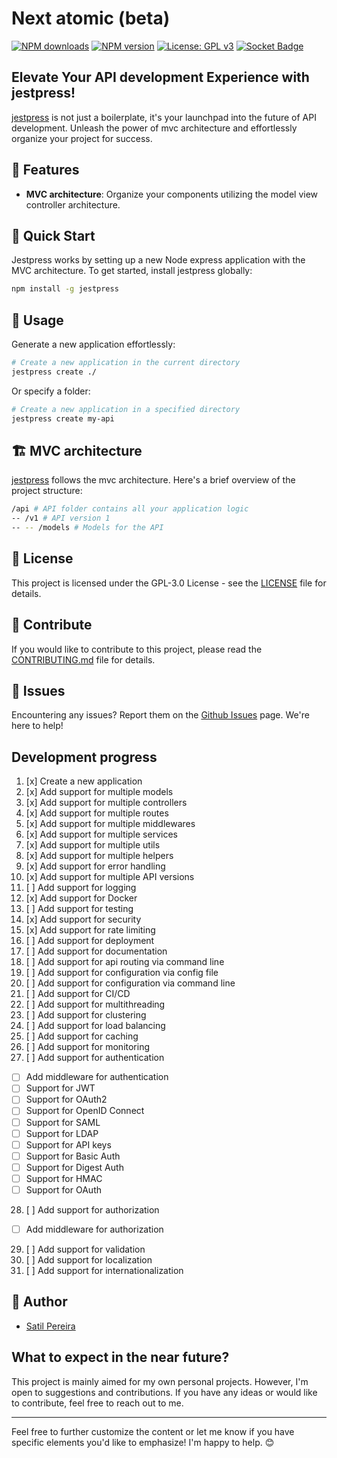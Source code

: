 # Next atomic (beta)

<span class="badge-npmdownloads"><a href="https://npmjs.org/package/jestpress" title="View this project on NPM"><img src="https://img.shields.io/npm/dt/jestpress" alt="NPM downloads" /></a></span>
<span class="badge-npmversion"><a href="https://npmjs.org/package/jestpress" title="View this project on NPM"><img src="https://img.shields.io/npm/v/jestpress" alt="NPM version" /></a></span>
[![License: GPL v3](https://img.shields.io/badge/License-GPLv3-blue.svg)](https://www.gnu.org/licenses/gpl-3.0)
[![Socket Badge](https://socket.dev/api/badge/npm/package/jestpress)](https://socket.dev/npm/package/jestpress)

## Elevate Your API development Experience with jestpress!

[jestpress](<'[README.md](https://github.com/satilpereira/jestpress#readme)'>) is not just a boilerplate, it's your launchpad into the future of API development. Unleash the power of mvc architecture and effortlessly organize your project for success.

## 🎨 Features

- **MVC architecture**: Organize your components utilizing the model view controller architecture.

## 🚀 Quick Start

Jestpress works by setting up a new Node express application with the MVC architecture. To get started, install jestpress globally:

```bash
npm install -g jestpress
```

## 🚦 Usage

Generate a new application effortlessly:

```bash
# Create a new application in the current directory
jestpress create ./
```

Or specify a folder:

```bash
# Create a new application in a specified directory
jestpress create my-api
```

## 🏗️ MVC architecture

[jestpress](<'[README.md](https://github.com/satilpereira/jestpress#readme)'>) follows the mvc architecture. Here's a brief overview of the project structure:

```bash
/api # API folder contains all your application logic
-- /v1 # API version 1
-- -- /models # Models for the API
```

## 📜 License

This project is licensed under the GPL-3.0 License - see the [LICENSE](LICENSE) file for details.

## 🌈 Contribute

If you would like to contribute to this project, please read the [CONTRIBUTING.md](CONTRIBUTING.md) file for details.

## 🐞 Issues

Encountering any issues? Report them on the [Github Issues](https://github.com/satilpereira/jestpress/issues) page. We're here to help!

## Development progress

1. [x] Create a new application
2. [x] Add support for multiple models
3. [x] Add support for multiple controllers
4. [x] Add support for multiple routes
5. [x] Add support for multiple middlewares
6. [x] Add support for multiple services
7. [x] Add support for multiple utils
8. [x] Add support for multiple helpers
9. [x] Add support for error handling
10. [x] Add support for multiple API versions
11. [ ] Add support for logging
12. [x] Add support for Docker
13. [ ] Add support for testing
14. [x] Add support for security
15. [x] Add support for rate limiting
16. [ ] Add support for deployment
17. [ ] Add support for documentation
18. [ ] Add support for api routing via command line
19. [ ] Add support for configuration via config file
20. [ ] Add support for configuration via command line
21. [ ] Add support for CI/CD
22. [ ] Add support for multithreading
23. [ ] Add support for clustering
24. [ ] Add support for load balancing
25. [ ] Add support for caching
26. [ ] Add support for monitoring
27. [ ] Add support for authentication

- [ ] Add middleware for authentication
- [ ] Support for JWT
- [ ] Support for OAuth2
- [ ] Support for OpenID Connect
- [ ] Support for SAML
- [ ] Support for LDAP
- [ ] Support for API keys
- [ ] Support for Basic Auth
- [ ] Support for Digest Auth
- [ ] Support for HMAC
- [ ] Support for OAuth

28. [ ] Add support for authorization

- [ ] Add middleware for authorization

29. [ ] Add support for validation
30. [ ] Add support for localization
31. [ ] Add support for internationalization

## 📝 Author

- [Satil Pereira](https://github.com/satilpereira)

## What to expect in the near future?

This project is mainly aimed for my own personal projects. However, I'm open to suggestions and contributions. If you have any ideas or would like to contribute, feel free to reach out to me.

---

Feel free to further customize the content or let me know if you have specific elements you'd like to emphasize! I'm happy to help. 😊
